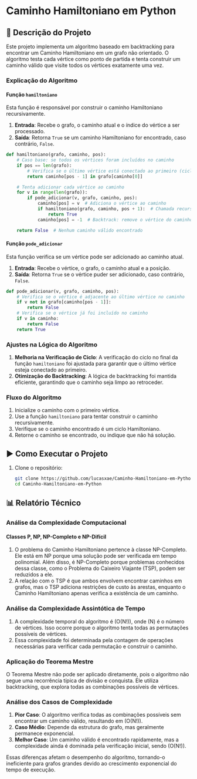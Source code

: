 # Caminho Hamiltoniano em Python

## 📌 Descrição do Projeto

Este projeto implementa um algoritmo baseado em backtracking para encontrar um Caminho Hamiltoniano em um grafo não orientado. O algoritmo testa cada vértice como ponto de partida e tenta construir um caminho válido que visite todos os vértices exatamente uma vez.
### Explicação do Algoritmo

#### Função `hamiltoniano`

Esta função é responsável por construir o caminho Hamiltoniano recursivamente.

1. **Entrada**: Recebe o grafo, o caminho atual e o índice do vértice a ser processado.
2. **Saída**: Retorna `True` se um caminho Hamiltoniano for encontrado, caso contrário, `False`.

```python
def hamiltoniano(grafo, caminho, pos):
    # Caso base: se todos os vértices foram incluídos no caminho
    if pos == len(grafo):
        # Verifica se o último vértice está conectado ao primeiro (ciclo)
        return caminho[pos - 1] in grafo[caminho[0]]

    # Tenta adicionar cada vértice ao caminho
    for v in range(len(grafo)):
        if pode_adicionar(v, grafo, caminho, pos):
            caminho[pos] = v  # Adiciona o vértice ao caminho
            if hamiltoniano(grafo, caminho, pos + 1):  # Chamada recursiva
                return True
            caminho[pos] = -1  # Backtrack: remove o vértice do caminho

    return False  # Nenhum caminho válido encontrado
```

#### Função `pode_adicionar`

Esta função verifica se um vértice pode ser adicionado ao caminho atual.

1. **Entrada**: Recebe o vértice, o grafo, o caminho atual e a posição.
2. **Saída**: Retorna `True` se o vértice puder ser adicionado, caso contrário, `False`.

```python
def pode_adicionar(v, grafo, caminho, pos):
    # Verifica se o vértice é adjacente ao último vértice no caminho
    if v not in grafo[caminho[pos - 1]]:
        return False
    # Verifica se o vértice já foi incluído no caminho
    if v in caminho:
        return False
    return True
```

### Ajustes na Lógica do Algoritmo

1. **Melhoria na Verificação de Ciclo**: A verificação do ciclo no final da função `hamiltoniano` foi ajustada para garantir que o último vértice esteja conectado ao primeiro.
2. **Otimização do Backtracking**: A lógica de backtracking foi mantida eficiente, garantindo que o caminho seja limpo ao retroceder.

### Fluxo do Algoritmo

1. Inicialize o caminho com o primeiro vértice.
2. Use a função `hamiltoniano` para tentar construir o caminho recursivamente.
3. Verifique se o caminho encontrado é um ciclo Hamiltoniano.
4. Retorne o caminho se encontrado, ou indique que não há solução.
## ▶️ Como Executar o Projeto

1. Clone o repositório:
   ```bash
   git clone https://github.com/lucasxae/Caminho-Hamiltoniano-em-Python.git
   cd Caminho-Hamiltoniano-em-Python
   ```

## 📊 Relatório Técnico

### Análise da Complexidade Computacional

#### Classes P, NP, NP-Completo e NP-Difícil

1. O problema do Caminho Hamiltoniano pertence à classe NP-Completo. Ele está em NP porque uma solução pode ser verificada em tempo polinomial. Além disso, é NP-Completo porque problemas conhecidos dessa classe, como o Problema do Caixeiro Viajante (TSP), podem ser reduzidos a ele.
2. A relação com o TSP é que ambos envolvem encontrar caminhos em grafos, mas o TSP adiciona restrições de custo às arestas, enquanto o Caminho Hamiltoniano apenas verifica a existência de um caminho.

### Análise da Complexidade Assintótica de Tempo

1. A complexidade temporal do algoritmo é \(O(N!)\), onde \(N\) é o número de vértices. Isso ocorre porque o algoritmo tenta todas as permutações possíveis de vértices.
2. Essa complexidade foi determinada pela contagem de operações necessárias para verificar cada permutação e construir o caminho.

### Aplicação do Teorema Mestre

O Teorema Mestre não pode ser aplicado diretamente, pois o algoritmo não segue uma recorrência típica de divisão e conquista. Ele utiliza backtracking, que explora todas as combinações possíveis de vértices.

### Análise dos Casos de Complexidade

1. **Pior Caso**: O algoritmo verifica todas as combinações possíveis sem encontrar um caminho válido, resultando em \(O(N!)\).
2. **Caso Médio**: Depende da estrutura do grafo, mas geralmente permanece exponencial.
3. **Melhor Caso**: Um caminho válido é encontrado rapidamente, mas a complexidade ainda é dominada pela verificação inicial, sendo \(O(N!)\).

Essas diferenças afetam o desempenho do algoritmo, tornando-o ineficiente para grafos grandes devido ao crescimento exponencial do tempo de execução.
